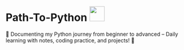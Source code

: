 <h1 alighn="left"> Path-To-Python <img src="https://user-images.githubusercontent.com/74038190/212257472-08e52665-c503-4bd9-aa20-f5a4dae769b5.gif" width="40"> </h1>
  

📌 Documenting my Python journey from beginner to advanced – Daily learning with notes, coding practice, and projects! 🚀
